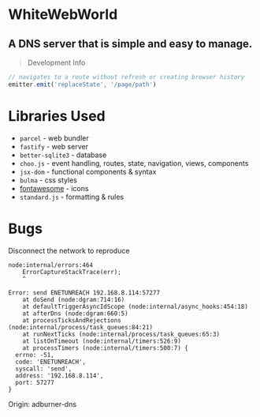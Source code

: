 # WhiteWebWorld
A DNS server that is simple and easy to manage.
---


>Development Info
```javascript
// navigates to a route without refresh or creating browser history
emitter.emit('replaceState', '/page/path')
```

# Libraries Used
- `parcel` - web bundler
- `fastify` - web server
- `better-sqlite3` - database
- `choo.js` - event handling, routes, state, navigation, views, components
- `jsx-dom` - functional components & syntax
- `bulma` - css styles
- [fontawesome](https://fontawesome.com/v5.15/icons?d=gallery&p=2&q=save) - icons
- `standard.js` - formatting & rules


# Bugs
Disconnect the network to reproduce
```
node:internal/errors:464
    ErrorCaptureStackTrace(err);
    ^

Error: send ENETUNREACH 192.168.8.114:57277
    at doSend (node:dgram:714:16)
    at defaultTriggerAsyncIdScope (node:internal/async_hooks:454:18)
    at afterDns (node:dgram:660:5)
    at processTicksAndRejections (node:internal/process/task_queues:84:21)
    at runNextTicks (node:internal/process/task_queues:65:3)
    at listOnTimeout (node:internal/timers:526:9)
    at processTimers (node:internal/timers:500:7) {
  errno: -51,
  code: 'ENETUNREACH',
  syscall: 'send',
  address: '192.168.8.114',
  port: 57277
}
```

Origin: adburner-dns
